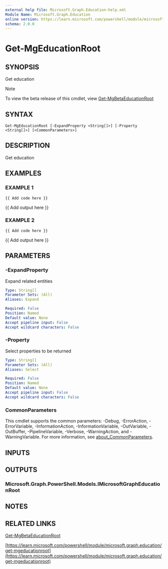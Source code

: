 ```yaml
---
external help file: Microsoft.Graph.Education-help.xml
Module Name: Microsoft.Graph.Education
online version: https://learn.microsoft.com/powershell/module/microsoft.graph.education/get-mgeducationroot
schema: 2.0.0
---
```


# Get-MgEducationRoot

## SYNOPSIS
Get education

> [!NOTE]
> To view the beta release of this cmdlet, view [Get-MgBetaEducationRoot](/powershell/module/Microsoft.Graph.Beta.Education/Get-MgBetaEducationRoot?view=graph-powershell-beta)

## SYNTAX

```
Get-MgEducationRoot [-ExpandProperty <String[]>] [-Property <String[]>] [<CommonParameters>]
```

## DESCRIPTION
Get education

## EXAMPLES

### EXAMPLE 1
```
{{ Add code here }}
```

{{ Add output here }}

### EXAMPLE 2
```
{{ Add code here }}
```

{{ Add output here }}

## PARAMETERS

### -ExpandProperty
Expand related entities

```yaml
Type: String[]
Parameter Sets: (All)
Aliases: Expand

Required: False
Position: Named
Default value: None
Accept pipeline input: False
Accept wildcard characters: False
```

### -Property
Select properties to be returned

```yaml
Type: String[]
Parameter Sets: (All)
Aliases: Select

Required: False
Position: Named
Default value: None
Accept pipeline input: False
Accept wildcard characters: False
```

### CommonParameters
This cmdlet supports the common parameters: -Debug, -ErrorAction, -ErrorVariable, -InformationAction, -InformationVariable, -OutVariable, -OutBuffer, -PipelineVariable, -Verbose, -WarningAction, and -WarningVariable. For more information, see [about_CommonParameters](http://go.microsoft.com/fwlink/?LinkID=113216).

## INPUTS

## OUTPUTS

### Microsoft.Graph.PowerShell.Models.IMicrosoftGraphEducationRoot
## NOTES

## RELATED LINKS
[Get-MgBetaEducationRoot](/powershell/module/Microsoft.Graph.Beta.Education/Get-MgBetaEducationRoot?view=graph-powershell-beta)

[https://learn.microsoft.com/powershell/module/microsoft.graph.education/get-mgeducationroot](https://learn.microsoft.com/powershell/module/microsoft.graph.education/get-mgeducationroot)

